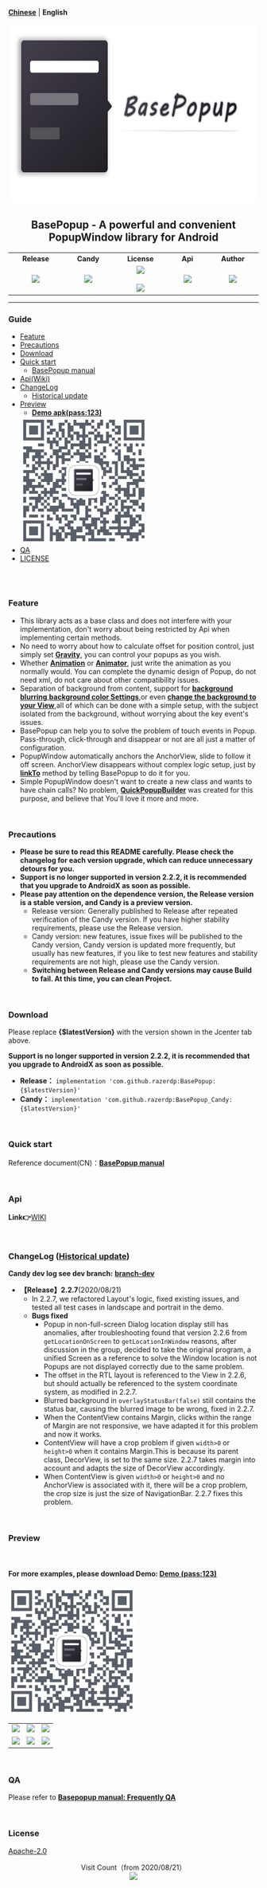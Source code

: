[**Chinese**](./README.md) | **English**

<p align="center"><img src="./img/logo.png" alt="Logo load failed" height="360"/></p>
<h2 align="center">BasePopup - A powerful and convenient PopupWindow library for Android</h2>
<div align="center">

<table align="center">
        <tr>
            <th align="center" width="9999">Release</th>
            <th align="center" width="9999">Candy</th>
            <th align="center" width="9999">License</th>
			<th align="center" width="9999">Api</th>
			<th align="center" width="9999">Author</th>
        </tr>
           <tr>
                    <td align="center">
        				<a href ="https://bintray.com/razerdp/maven/BasePopup/_latestVersion">
        					<img src="https://api.bintray.com/packages/razerdp/maven/BasePopup/images/download.svg"/>
        				</a>
        			</td>
        			<td align="center">
        				<a href = "https://bintray.com/razerdp/maven/BasePopup_Candy/_latestVersion">
        					<img src="https://api.bintray.com/packages/razerdp/maven/BasePopup_Candy/images/download.svg"/>
        				</a>
        			</td>
        			<td align="center">
        				<a href = "https://github.com/razerdp/BasePopup/blob/master/LICENSE">
        					<img src="https://img.shields.io/badge/license-Apache--2.0-blue.svg"/>
        				</a>
        				<br></br>
        				<a href = "https://github.com/razerdp/BasePopup/blob/master/LICENSE_996">
                        	<img src="https://img.shields.io/badge/license-Anti%20996-blue.svg?style=flat-square"/>
                        </a>
        			</td>
        			<td align="center">
        				<a href="https://img.shields.io/badge/Api-16%2B-green.svg">
        					<img src="https://img.shields.io/badge/Api-16%2B-green.svg"/>
        				</a>
        			</td>
        			<td align="center">
        				<a href = "https://github.com/razerdp">
        					<img src="https://img.shields.io/badge/Author-razerdp-blue.svg"/>
        				</a>
        			</td>
        		</tr>
</table>


</div>

---

### Guide

 - [Feature](#Feature)
 - [Precautions](#Precautions)
 - [Download](#Download)
 - [Quick start](#quick-start)
   - [BasePopup manual](https://www.yuque.com/razerdp/basepopup)
 - [Api(Wiki)](#api)
 - [ChangeLog](#changelog-historical-update)
   - [Historical update](https://www.yuque.com/razerdp/basepopup/uyrsxx)
 - [Preview](#Preview)
   - [**Demo apk(pass:123)**](https://www.pgyer.com/basepopup)
    <img src="./img/download.png"  width="256"/>
 - [QA](#QA)
 - [LICENSE](#license)

<br>
<br>

### Feature

 - This library acts as a base class and does not interfere with your implementation, don't worry about being restricted by Api when implementing certain methods.
 - No need to worry about how to calculate offset for position control, just simply set [**Gravity**](https://www.yuque.com/razerdp/basepopup/qnu3qd), you can control your popups as you wish.
 - Whether [**Animation**](https://www.yuque.com/razerdp/basepopup/mg3bcw#onCreateShowAnimation) or [**Animator**](https://www.yuque.com/razerdp/basepopup/mg3bcw#onCreateShowAnimator), just write the animation as you normally would. You can complete the dynamic design of Popup, do not need xml, do not care about other compatibility issues.
 - Separation of background from content, support for [**background blurring**](https://www.yuque.com/razerdp/basepopup/udccdq#12bedc89),[**background color Settings**](https://www.yuque.com/razerdp/basepopup/gscx3g#aiRz7),or even [**change the background to your View**](https://www.yuque.com/razerdp/basepopup/gscx3g#e96cp),all of which can be done with a simple setup, with the subject isolated from the background, without worrying about the key event's issues.
 - BasePopup can help you to solve the problem of touch events in Popup. Pass-through, click-through and disappear or not are all just a matter of configuration.
 - PopupWindow automatically anchors the AnchorView, slide to follow it off screen. AnchorView disappears without complex logic setup, just by [**linkTo**](https://www.yuque.com/razerdp/basepopup/api) method by telling BasePopup to do it for you.
 - Simple PopupWindow doesn't want to create a new class and wants to have chain calls? No problem, [**QuickPopupBuilder**](https://www.yuque.com/razerdp/basepopup/ob329t) was created for this purpose, and believe that You'll love it more and more.

<br>

### Precautions

  - **Please be sure to read this README carefully. Please check the changelog for each version upgrade, which can reduce unnecessary detours for you.**
  - **Support is no longer supported in version 2.2.2, it is recommended that you upgrade to AndroidX as soon as possible.**
  - **Please pay attention on the dependence version, the Release version is a stable version, and Candy is a preview version.**
    - Release version: Generally published to Release after repeated verification of the Candy version. If you have higher stability requirements, please use the Release version.
    - Candy version: new features, issue fixes will be published  to the Candy version, Candy version is updated more frequently, but usually has new features, if you like to test new features and stability requirements are not high, please use the Candy version.
    - **Switching between Release and Candy versions may cause Build to fail. At this time, you can clean Project.**

<br>

### Download

Please replace **{$latestVersion}** with the version shown in the Jcenter tab above.

**Support is no longer supported in version 2.2.2, it is recommended that you upgrade to AndroidX as soon as possible.**

 - **Release：** `implementation 'com.github.razerdp:BasePopup:{$latestVersion}'`
 - **Candy：** `implementation 'com.github.razerdp:BasePopup_Candy:{$latestVersion}'`

<br>

### Quick start

Reference document(CN)：[**BasePopup manual**](https://www.yuque.com/razerdp/basepopup)

<br>

### Api

**Link👉**[WIKI](https://github.com/razerdp/BasePopup/wiki)

<br>


### ChangeLog ([Historical update](https://www.yuque.com/razerdp/basepopup/uyrsxx))

**Candy dev log see dev branch:** [**branch-dev**](https://github.com/razerdp/BasePopup/tree/dev)

* **【Release】2.2.7**(2020/08/21)
  * In 2.2.7, we refactored Layout's logic, fixed existing issues, and tested all test cases in landscape and portrait in the demo.
  * **Bugs fixed**
    * Popup in non-full-screen Dialog location display still has anomalies, after troubleshooting found that version 2.2.6 from `getLocationOnScreen` to `getLocationInWindow` reasons, after discussion in the group, decided to take the original program, a unified Screen as a reference to solve the Window location is not Popups are not displayed correctly due to the same problem.
    * The offset in the RTL layout is referenced to the View in 2.2.6, but should actually be referenced to the system coordinate system, as modified in 2.2.7.
    * Blurred background in `overlayStatusBar(false)` still contains the status bar, causing the blurred image to be wrong, fixed in 2.2.7.
    * When the ContentView contains Margin, clicks within the range of Margin are not responsive, we have adapted it for this problem and now it works.
    * ContentView will have a crop problem if given `width>0` or `height>0` when it contains Margin.This is because its parent class, DecorView, is set to the same size. 2.2.7 takes margin into account and adapts the size of DecorView accordingly.
    * When ContentView is given `width>0` or `height>0` and no AnchorView is associated with it, there will be a crop problem, the crop size is just the size of NavigationBar. 2.2.7 fixes this problem.

<br>

### Preview

<br>

#### For more examples, please download Demo: [**Demo (pass:123)**](https://www.pgyer.com/basepopup)

<img src="./img/download.png"  width="256"/>

<br>

|  |  |  |
| - | - | - |
| ![](https://github.com/razerdp/Pics/blob/master/BasePopup/demo_1.gif) | ![](https://github.com/razerdp/Pics/blob/master/BasePopup/new_demo_2.gif) | ![](https://github.com/razerdp/Pics/blob/master/BasePopup/demo_3.gif) |
| ![](https://github.com/razerdp/Pics/blob/master/BasePopup/demo_4.gif) | ![](https://github.com/razerdp/Pics/blob/master/BasePopup/demo_5.gif) | ![](https://github.com/razerdp/Pics/blob/master/BasePopup/demo_6.gif) |

<br>

### QA

Please refer to [**Basepopup manual: Frequently QA**](https://www.yuque.com/razerdp/basepopup/dgf6ry)

<br>

### License

[Apache-2.0](./LICENSE)

<p align="center">
  Visit Count（from 2020/08/21）<br>
  <img src="https://profile-counter.glitch.me/razerdp-basepopup-en/count.svg" />
</p>
